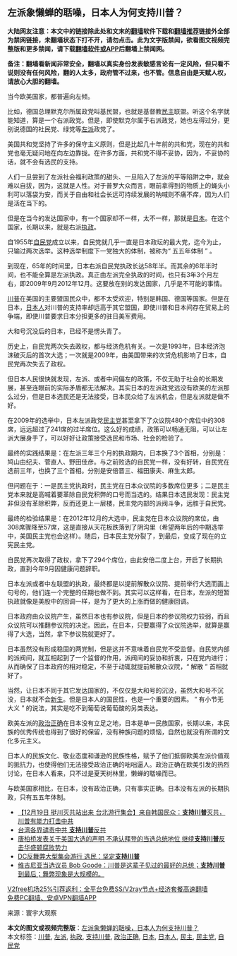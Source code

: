  <h2>左派象懒蝉的聒噪，日本人为何支持川普？</h2> <p class="notice"><b>大陆网友注意：本文中的链接除此处和文末的<a href="https://github.com/bannedbook/fanqiang" >翻墙</a>软件下载和<a href="https://github.com/killgcd/justmysocks/blob/master/README.md">翻墙推荐</a>链接外全部为禁网链接，未翻墙状态下打不开，请勿点击。此为文字版禁闻，欲看图文视频完整版和更多禁闻，请下载<a href="https://github.com/bannedbook/fanqiang">翻墙软件或APP</a>后翻墙上禁闻网。</p><p>备注：翻墙看新闻非常安全，翻墙以真实身份发表敏感言论有一定风险，但只看不说则没有任何风险，翻的人太多，政府管不过来，也不管。信息自由是天赋人权，请放心大胆的翻墙。</b></p>  <div class="entry"> <p></p> <p>当今欧美国家，都普遍向左倾。</p> <p>比如，德国总理默克尔所属政党叫基民盟，也就是基督教<a href="https://www.bannedbook.org/bnews/tag/%e6%b0%91%e4%b8%bb/" class="st_tag internal_tag" rel="tag" title="标签 民主 下的日志">民主</a>联盟。听这个名字就能知道，算是一个右派政党。但是，即使默克尔属于右派政党，她也左得过分，更别说德国的社民党、绿党等<a href="https://www.bannedbook.org/bnews/tag/%e5%b7%a6%e6%b4%be/" class="st_tag internal_tag" rel="tag" title="标签 左派 下的日志">左派</a>政党了。</p> <p>美国共和党坚持了许多的保守主义原则，但是比起几十年前的共和党，现在的共和党也毫无疑问地在向左边靠拢。在许多方面，共和党不得不妥协，因为，不妥协的话，就不会有选民的支持。</p> <p>人们一旦尝到了左派社会福利政策的甜头、一旦陷入了左派的平等陷阱之中，就会难以自拔，因为，这就是人性。对于普罗大众而言，眼前拿得到的物质上的蝇头小利可以落袋为安，而关于自由和社会长远可持续发展的呐喊则不痛不痒，因为人们是活在当下的。</p> <p>但是在当今的发达国家中，有一个国家却不一样，太不一样，那就是<a href="https://www.bannedbook.org/bnews/tag/%e6%97%a5%e6%9c%ac/" class="st_tag internal_tag" rel="tag" title="标签 日本 下的日志">日本</a>。在这个国家，长期以来，就是右派<a href="https://www.bannedbook.org/bnews/tag/%E6%89%A7%E6%94%BF/" class="st_tag internal_tag" rel="tag" title="标签 执政 下的日志">执政</a>。</p>  <p>自1955年<a href="https://www.bannedbook.org/bnews/tag/%E8%87%AA%E6%B0%91%E5%85%9A/" class="st_tag internal_tag" rel="tag" title="标签 自民党 下的日志">自民党</a>成立以来，自民党就几乎一直是日本政坛的最大党，迄今为止，只输过两次选举。这种选举制度下一党独大的体制，被称为“ 五五年体制 ” 。</p> <p>到现在，65年的时间里，日本右派自民党执政长达58年半。而其余的6年半时间，也不能全算是左派执政。真正由左派完全执政的时间，也只有3年3个月左右，即2009年9月2012年12月。这要放在别的发达国家，几乎是不可能的事情。</p> <p><a href="https://www.bannedbook.org/bnews/tag/%e5%b7%9d%e6%99%ae/" class="st_tag internal_tag" rel="tag" title="标签 川普 下的日志">川普</a>在美国的主要盟国民众中，都不太受欢迎，特别是韩国、德国等国家。但是在日本，<a href="https://www.bannedbook.org/bnews/tag/%e6%97%a5%e6%9c%ac%e4%ba%ba/" class="st_tag internal_tag" rel="tag" title="标签 日本人 下的日志">日本人</a>对川普的支持率却远高于其它盟国，即使川普和日本间存在贸易上的争端，即使川普要求日本分担更多的驻日美军费用。</p> <p>大和号沉没后的日本，已经不是愣头青了。</p> <p>历史上，自民党两次失去政权，都与经济危机有关。一次是1993年，日本经济泡沫破灭后的首次大选；一次就是2009年，由美国带来的次贷危机影响了日本，自民党再次失去了政权。</p> <p>但日本人民很快就发现，左派、或者中间偏左的政策，不仅无助于社会的长期发展，甚至连眼前的实际矛盾都无法解决。其实日本的左派政党远没有欧美的左派那么过分，但是日本选民还是无法接受，日本民众给了左派机会，但是左派就是做不好。</p>  <p>在2009年的选举中，日本左派政党<a href="https://www.bannedbook.org/bnews/tag/%e6%b0%91%e4%b8%bb%e5%85%9a/" class="st_tag internal_tag" rel="tag" title="标签 民主党 下的日志">民主党</a>甚至拿下了众议院480个席位中的308席，远远超过了241席的过半席位。这么好的成绩，政策可以畅通无阻，可以让左派大展身手了，可以好好让政策接受选民和市场、社会的检验了。</p> <p>最终的实践结果是：在左派三年三个月的执政期内，日本换了3个首相，分别是：鸠山由纪夫、菅直人、野田佳彦。与之前败选的自民党一样，没有好转，自民党在选前三年，也换了三个首相。分别是安倍晋三、福田康夫、麻生太郎。</p> <p>但问题在于：一是民主党执政时，民主党在日本众议院的多数席位更多；二是民主党本来就是高喊着要革除自民党积弊的口号而当选的。结果日本选民发现：民主党非但没有革除积弊，反而还更上一层楼，民主党内部的派阀斗争，远胜于自民党。</p> <p>最终的检验结果是：在2012年12月的大选中，民主党在日本众议院的席位，由308席骤降至57席，这是直接从天花板跌落到了阴沟里（希望两年后的中期选举中，美国民主党也会这样）。随后，日本民主党分裂了，到最后，变成了现在的立宪民主党。</p> <p>自民党再次取得了政权，拿下了294个席位，由此安倍二度上台，开启了长期执政，直到今年9月因健康问题辞职。</p> <p>日本左派或者中左联盟的执政，最终都是以提前解散众议院、提前举行大选而画上句号的，他们连一个完整的任期也做不到。其实可以这样看，在日本，左派的短暂执政就像是美股中的回调一样，是为了更大的上涨而做的健康回调。</p>  <p>日本政府由众议院产生，虽然日本也有参议院，但是日本的参议院权力较弱，而且众议院可以推翻参议院的决定。因此，在日本，只要赢得了众议院选举，就算是赢得了大选，当然，拿下参议院就更好了。</p> <p>日本虽然没有形成稳固的两党制，但是这并不意味着自民党不受监督。自民党内部的派阀间，就互相起到了一个监督的作用，派阀间的妥协和折衷，只在党内进行；从而确保了日本政府的相对稳定，不至于动辄就提前解散众议院，“ 解散 ” 首相就好了。</p> <p>当然，让日本不同于其它发达国家的，不仅仅是大和号的沉没，虽然大和号不沉没，日本就不会<span class='wp_keywordlink'><a href="https://www.bannedbook.org/forum2/topic1642.html" title="正见网《新生》" target="_blank">新生</a></span>。但是日本人的国民性，也是一个重要的因素。 “ 有小节无大义 ” 的说法，其实是吃不到葡萄说葡萄酸的另类表达。</p> <p>欧美左派的<a href="https://www.bannedbook.org/bnews/tag/%e6%94%bf%e6%b2%bb%e6%ad%a3%e7%a1%ae/" class="st_tag internal_tag" rel="tag" title="标签 政治正确 下的日志">政治正确</a>在日本没有立足之地，日本是单一民族国家，长期以来，本民族的优秀传统也得到了很好的保留，没有种族问题的烦恼，自然也就没有所谓的文化多元主义。</p> <p>日本人的民族文化、敬业态度和谦逊的民族性格，赋予了他们抵御欧美左派价值观的抵抗力，也使得他们无法接受政治正确的咄咄逼人。政治正确在欧美引发的热烈讨论，在日本人看来，只不过是夏天树林里，懒蝉的聒噪而已。</p> <p>与欧美国家相比，在日本，没有政治正确，只有事实正确。日本没有左派的长期执政，只有五五年体制。</p>  <ul class='op-related-articles' title='相关阅读'> <li><a href='https://www.bannedbook.org/bnews/bannedvideo/20201219/1450948.html' target='_blank'>【12月19日 挺川灭共站出来 台北游行集会】来自韩国民众：<b>支持川普</b>灭共，川普有能力打击中共</a></li> <li><a href='https://www.bannedbook.org/bnews/taiwannews/20201219/1450909.html' target='_blank'>台湾各界谴责中共 <b>支持川普</b>反共</a></li> <li><a href='https://www.bannedbook.org/bnews/bannedvideo/20201215/1448258.html' target='_blank'>唐柏桥发表关于美国大选的声明 不承认拜登的当选总统地位 继续<b>支持川普</b>反击华盛顿腐败势力</a></li> <li><a href='https://www.bannedbook.org/bnews/bannedvideo/20201214/1447340.html' target='_blank'>DC反舞弊大型集会游行 选民：坚定<b>支持川普</b></a></li> <li><a href='https://www.bannedbook.org/bnews/bannedvideo/20201214/1447335.html' target='_blank'>维吉尼亚当选议员 Bob Goode：川普是这辈子见过的最好的总统；<b>支持川普</b>到最后；舞弊现象是大规模的。</a></li> </ul> <p class="texttj"> <a href="https://www.bannedbook.org/forum23/topic22702.html" target="_blank">V2free机场25%引荐返利：全平台免费SS/V2ray节点+经济套餐高速翻墙</a><br/> <a href="https://github.com/bannedbook/fanqiang/wiki/%E7%A6%81%E9%97%BB%E7%BD%91%E5%AE%89%E5%8D%93%E7%BF%BB%E5%A2%99%E6%96%B0%E9%97%BBAPP" target="_blank">免费PC翻墙、安卓VPN翻墙APP</a></p><p>来源：寰宇大观察</p><a name='sharetosocial'></a>       <div><b>本文的图文或视频完整版</b>：<a href='https://www.bannedbook.org/bnews/cbnews/20201220/1451311.html'>左派象懒蝉的聒噪，日本人为何支持川普？</a></div>  </div><!--END ENTRY--> <div class="postfooter"> <div>本文标签：<a href="https://www.bannedbook.org/bnews/tag/%e5%b7%9d%e6%99%ae/" rel="tag">川普</a>, <a href="https://www.bannedbook.org/bnews/tag/%e5%b7%a6%e6%b4%be/" rel="tag">左派</a>, <a href="https://www.bannedbook.org/bnews/tag/%E6%89%A7%E6%94%BF/" rel="tag">执政</a>, <a href="https://www.bannedbook.org/bnews/tag/%E6%94%AF%E6%8C%81%E5%B7%9D%E6%99%AE/" rel="tag">支持川普</a>, <a href="https://www.bannedbook.org/bnews/tag/%e6%94%bf%e6%b2%bb%e6%ad%a3%e7%a1%ae/" rel="tag">政治正确</a>, <a href="https://www.bannedbook.org/bnews/tag/%e6%97%a5%e6%9c%ac/" rel="tag">日本</a>, <a href="https://www.bannedbook.org/bnews/tag/%e6%97%a5%e6%9c%ac%e4%ba%ba/" rel="tag">日本人</a>, <a href="https://www.bannedbook.org/bnews/tag/%e6%b0%91%e4%b8%bb/" rel="tag">民主</a>, <a href="https://www.bannedbook.org/bnews/tag/%e6%b0%91%e4%b8%bb%e5%85%9a/" rel="tag">民主党</a>, <a href="https://www.bannedbook.org/bnews/tag/%E8%87%AA%E6%B0%91%E5%85%9A/" rel="tag">自民党</a></div>  </div><!--END POSTFOOTER--> 